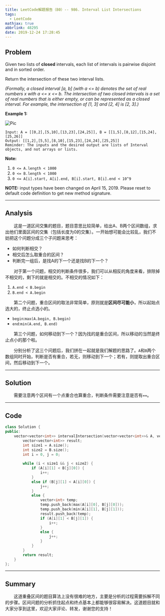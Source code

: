 ```yaml
---
title: LeetCode解题报告（80）-- 986. Interval List Intersections
tags:
  - LeetCode
mathjax: true
abbrlink: 48295
date: 2019-12-24 17:28:45
---
```


## Problem

Given two lists of **closed** intervals, each list of intervals is pairwise disjoint and in sorted order.

Return the intersection of these two interval lists.

*(Formally, a closed interval [a, b] (with a <= b) denotes the set of real numbers x with a <= x <= b.  The intersection of two closed intervals is a set of real numbers that is either empty, or can be represented as a closed interval.  For example, the intersection of [1, 3] and [2, 4] is [2, 3].)*

<!-- more -->

**Example 1:**

![Pic](https://assets.leetcode.com/uploads/2019/01/30/interval1.png)

```
Input: A = [[0,2],[5,10],[13,23],[24,25]], B = [[1,5],[8,12],[15,24],[25,26]]
Output: [[1,2],[5,5],[8,10],[15,23],[24,24],[25,25]]
Reminder: The inputs and the desired output are lists of Interval objects, and not arrays or lists.
```

**Note:**

1. `0 <= A.length < 1000`
2. `0 <= B.length < 1000`
3. `0 <= A[i].start, A[i].end, B[i].start, B[i].end < 10^9`

**NOTE:** input types have been changed on April 15, 2019. Please reset to default code definition to get new method signature.

------

## Analysis

&emsp;&emsp;这是一道区间交集的题目，题目意思比较简单，给出A、B两个区间数组，求出他们里面区间的交集（包括长度为0的交集）。一开始想可能会比较乱，我们不妨把这个问题分成三个子问题来思考：

- 如何判断相交？
- 相交后怎么取重合的区间？
- 判断完一组后，是找A的下一个还是找B的下一个？

&emsp;&emsp;对于第一个问题，相交的判断条件很多，我们可以从相反的角度来看，排除掉不相交的，剩下的就是相交的。不相交的情况如下：

1. `A.end < B.begin`
2. `B.end < A.begin`

&emsp;&emsp;第二个问题，重合区间的取法非常简单，原则就是**区间尽可能小**，所以起始点选大的，终止点选小的。

- `begin`:`max(A.begin, B.begin)`
- `end`:`min(A.end, B.end)`

&emsp;&emsp;第三个问题，如何移动到下一个？因为找的是重合区间，所以移动的当然是终止点小的那个啦。

&emsp;&emsp;分别分析了这三个问题后，我们拼在一起就是我们解题的思路了。`A`和`B`两个数组同时开始，判断是否有重合，若无，则移动到下一个；若有，则提取出重合区间，然后移动到下一个。

------

## Solution

&emsp;&emsp;需要注意两个区间有一个点重合也算重合，判断条件需要注意是否有`==`。

------

## Code

```c++
class Solution {
public:
    vector<vector<int>> intervalIntersection(vector<vector<int>>& A, vector<vector<int>>& B) {
        vector<vector<int>> result;
        int size1 = A.size();
        int size2 = B.size();
        int i = 0, j = 0;
        
        while (i < size1 && j < size2) {
            if (A[i][1] < B[j][0]) {
                i++;
            }
            else if (B[j][1] < A[i][0]) {
                j++;
            }
            else {
                vector<int> temp;
                temp.push_back(max(A[i][0], B[j][0]));
                temp.push_back(min(A[i][1], B[j][1]));
                result.push_back(temp);
                if (A[i][1] < B[j][1]) {
                    i++;
                }
                else {
                    j++;
                }
            }
        }
        return result;
    }
};
```

------

## Summary

 &emsp;&emsp;这道重叠区间的题目算法上没有很难的地方，主要是分析的过程需要拆解不同的步骤。区间问题的分析抓住起点和终点基本上都能够很容易解决。这道题目就和大家分享到这里，欢迎大家评论、转发，谢谢您的支持！
